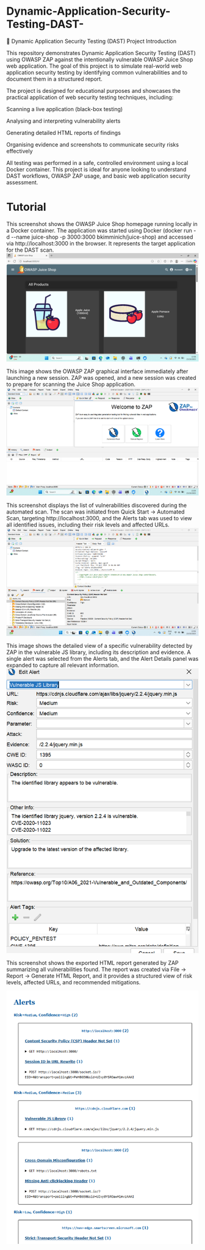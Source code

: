 # Dynamic-Application-Security-Testing-DAST-

🧪 Dynamic Application Security Testing (DAST) Project
Introduction

This repository demonstrates Dynamic Application Security Testing (DAST) using OWASP ZAP against the intentionally vulnerable OWASP Juice Shop web application. The goal of this project is to simulate real-world web application security testing by identifying common vulnerabilities and to document them in a structured report.

The project is designed for educational purposes and showcases the practical application of web security testing techniques, including:

Scanning a live application (black-box testing)

Analysing and interpreting vulnerability alerts

Generating detailed HTML reports of findings

Organising evidence and screenshots to communicate security risks effectively

All testing was performed in a safe, controlled environment using a local Docker container. This project is ideal for anyone looking to understand DAST workflows, OWASP ZAP usage, and basic web application security assessment.

# Tutorial 
This screenshot shows the OWASP Juice Shop homepage running locally in a Docker container. The application was started using Docker (docker run -d --name juice-shop -p 3000:3000 bkimminich/juice-shop) and accessed via http://localhost:3000 in the browser. It represents the target application for the DAST scan.
![image alt](https://github.com/Samuel-James971/Dynamic-Application-Security-Testing-DAST-/blob/main/Screenshot%202025-10-23%20125821.png?raw=true)





This image shows the OWASP ZAP graphical interface immediately after launching a new session. ZAP was opened, and a new session was created to prepare for scanning the Juice Shop application.
![image alt](https://github.com/Samuel-James971/Dynamic-Application-Security-Testing-DAST-/blob/main/Screenshot%202025-10-23%20132017.png?raw=true)


This screenshot displays the list of vulnerabilities discovered during the automated scan. The scan was initiated from Quick Start → Automated Scan, targeting http://localhost:3000, and the Alerts tab was used to view all identified issues, including their risk levels and affected URLs.
![image alt](https://github.com/Samuel-James971/Dynamic-Application-Security-Testing-DAST-/blob/main/Screenshot%202025-10-23%20135641.png?raw=true)


This image shows the detailed view of a specific vulnerability detected by ZAP in the vulnerable JS library, including its description and evidence. A single alert was selected from the Alerts tab, and the Alert Details panel was expanded to capture all relevant information.
![image alt](https://github.com/Samuel-James971/Dynamic-Application-Security-Testing-DAST-/blob/main/Screenshot%202025-10-23%20135657.png?raw=true)


This screenshot shows the exported HTML report generated by ZAP summarizing all vulnerabilities found. The report was created via File → Report → Generate HTML Report, and it provides a structured view of risk levels, affected URLs, and recommended mitigations.

![image alt](https://github.com/Samuel-James971/Dynamic-Application-Security-Testing-DAST-/blob/main/Screenshot%202025-10-23%20142135.png?raw=true)
